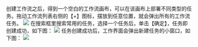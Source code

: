创建工作流之后，得到一个空白的工作流画布，可以在该画布上部署不同类型的任务。拖动工作流列表右侧的【+】图标，摆放到任意位置，就会弹出所有的工作流任务。
![](http://imgcache.tce.fsphere.cn/static/mc.qcloudimg.com/static/img/0c91d175aa2a9f4b04f05f01cb5f613d/image.png)
在搜索框里搜索常用的任务，选择一个任务后，单击【确定】，任务即创建成功，如下图：
![](http://imgcache.tce.fsphere.cn/static/mc.qcloudimg.com/static/img/7740cd4806d86802ba8e77455a798019/image.png)
任务创建成功后，工作界面会弹出新建任务的小窗口，如下图：
![](http://imgcache.tce.fsphere.cn/static/mc.qcloudimg.com/static/img/831afc14fb4699ad7bdd5806a19f5dca/image.png)